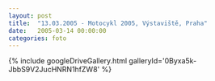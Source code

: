 ```yaml
---
layout: post
title:  "13.03.2005 - Motocykl 2005, Výstaviště, Praha"
date:   2005-03-14 00:00:00
categories: foto
---
```


{% include googleDriveGallery.html galleryId='0Byxa5k-JbbS9V2JucHNRN1hfZW8' %}